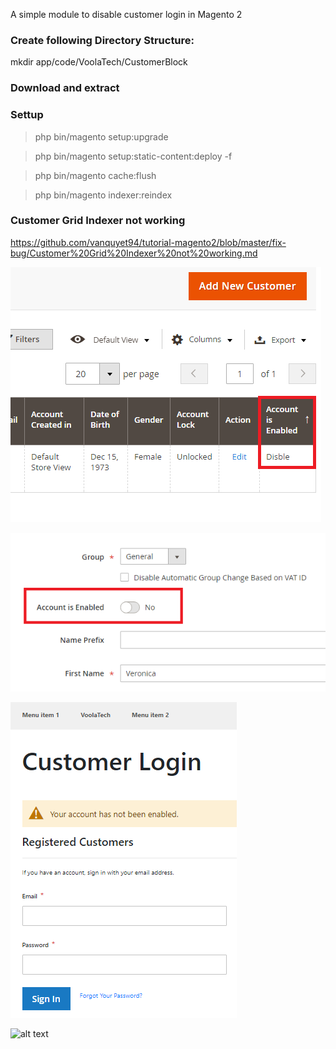A simple module to disable customer login in Magento 2


### Create following Directory Structure:
mkdir app/code/VoolaTech/CustomerBlock

### Download and extract

### Settup
> php bin/magento setup:upgrade

> php bin/magento setup:static-content:deploy -f

> php bin/magento cache:flush

> php bin/magento indexer:reindex

### Customer Grid Indexer not working
https://github.com/vanquyet94/tutorial-magento2/blob/master/fix-bug/Customer%20Grid%20Indexer%20not%20working.md

![alt text](https://raw.githubusercontent.com/vanquyet94/disabled-customers-magento2/master/image/1.png)


![alt text](https://raw.githubusercontent.com/vanquyet94/disabled-customers-magento2/master/image/2.png)


![alt text](https://raw.githubusercontent.com/vanquyet94/disabled-customers-magento2/master/image/3.png)


![alt text](https://raw.githubusercontent.com/vanquyet94/disabled-customers-magento2/master/image/4.png)
